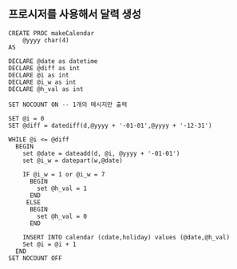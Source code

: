 ## 프로시저를 사용해서 달력 생성

    CREATE PROC makeCalendar
        @yyyy char(4)
    AS
    
    DECLARE @date as datetime
    DECLARE @diff as int
    DECLARE @i as int
    DECLARE @i_w as int
    DECLARE @h_val as int
    
    SET NOCOUNT ON -- 1개의 메시지만 출력
    
    SET @i = 0
    SET @diff = datediff(d,@yyyy + '-01-01',@yyyy + '-12-31')

    WHILE @i <= @diff 
      BEGIN
        set @date = dateadd(d, @i, @yyyy + '-01-01')
        set @i_w = datepart(w,@date)

        IF @i_w = 1 or @i_w = 7 
          BEGIN
            set @h_val = 1
          END 
         ELSE 
          BEGIN
            set @h_val = 0
          END
          
        INSERT INTO calendar (cdate,holiday) values (@date,@h_val)
        Set @i = @i + 1
      END
    SET NOCOUNT OFF
